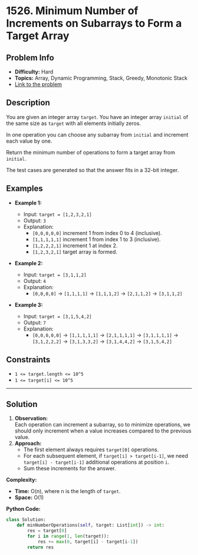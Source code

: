 # 1526. Minimum Number of Increments on Subarrays to Form a Target Array

## Problem Info

- **Difficulty:** Hard
- **Topics:** Array, Dynamic Programming, Stack, Greedy, Monotonic Stack
- [Link to the problem](https://leetcode.com/problems/minimum-number-of-increments-on-subarrays-to-form-a-target-array/)

## Description

You are given an integer array `target`. You have an integer array `initial` of the same size as `target` with all elements initially zeros.

In one operation you can choose any subarray from `initial` and increment each value by one.

Return the minimum number of operations to form a target array from `initial`.

The test cases are generated so that the answer fits in a 32-bit integer.

## Examples

- **Example 1:**

  - Input: `target = [1,2,3,2,1]`
  - Output: `3`
  - Explanation:
    - `[0,0,0,0,0]` increment 1 from index 0 to 4 (inclusive).
    - `[1,1,1,1,1]` increment 1 from index 1 to 3 (inclusive).
    - `[1,2,2,2,1]` increment 1 at index 2.
    - `[1,2,3,2,1]` target array is formed.

- **Example 2:**

  - Input: `target = [3,1,1,2]`
  - Output: `4`
  - Explanation:
    - `[0,0,0,0]` → `[1,1,1,1]` → `[1,1,1,2]` → `[2,1,1,2]` → `[3,1,1,2]`

- **Example 3:**
  - Input: `target = [3,1,5,4,2]`
  - Output: `7`
  - Explanation:
    - `[0,0,0,0,0]` → `[1,1,1,1,1]` → `[2,1,1,1,1]` → `[3,1,1,1,1]` → `[3,1,2,2,2]` → `[3,1,3,3,2]` → `[3,1,4,4,2]` → `[3,1,5,4,2]`

## Constraints

- `1 <= target.length <= 10^5`
- `1 <= target[i] <= 10^5`

---

## Solution

1. **Observation:**  
   Each operation can increment a subarray, so to minimize operations, we should only increment when a value increases compared to the previous value.
2. **Approach:**
   - The first element always requires `target[0]` operations.
   - For each subsequent element, if `target[i] > target[i-1]`, we need `target[i] - target[i-1]` additional operations at position `i`.
   - Sum these increments for the answer.

**Complexity:**

- **Time:** O(n), where n is the length of `target`.
- **Space:** O(1)

**Python Code:**

```python
class Solution:
    def minNumberOperations(self, target: List[int]) -> int:
        res = target[0]
        for i in range(1, len(target)):
            res += max(0, target[i] - target[i-1])
        return res
```
